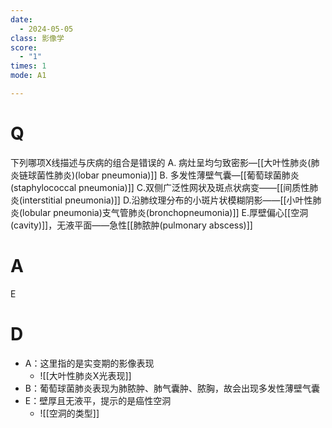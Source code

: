 ```yaml
---
date:
  - 2024-05-05
class: 影像学
score:
  - "1"
times: 1
mode: A1

---
```



# Q
下列哪项X线描述与庆病的组合是错误的
A. 病灶呈均匀致密影—[[大叶性肺炎(肺炎链球菌性肺炎)(lobar pneumonia)]]
B. 多发性薄壁气囊—[[葡萄球菌肺炎(staphylococcal pneumonia)]]
C.双侧广泛性网状及斑点状病变——[[间质性肺炎(interstitial pneumonia)]]
D.沿肺纹理分布的小斑片状模糊阴影——[[小叶性肺炎(lobular pneumonia)支气管肺炎(bronchopneumonia)]]
E.厚壁偏心[[空洞(cavity)]]，无液平面——急性[[肺脓肿(pulmonary abscess)]]

# A

E


# D
- A：这里指的是实变期的影像表现
	- ![[大叶性肺炎X光表现]]
- B：葡萄球菌肺炎表现为肺脓肿、肺气囊肿、脓胸，故会出现多发性薄壁气囊
- E：壁厚且无液平，提示的是癌性空洞
	- ![[空洞的类型]]